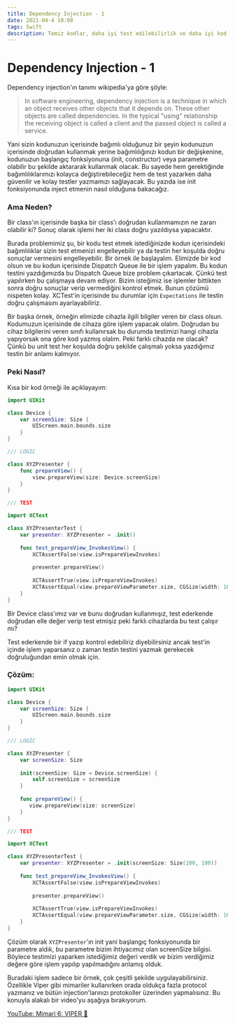 ```yaml
---
title: Dependency Injection - 1
date: 2021-04-4 10:08
tags: Swift
description: Temiz kodlar, daha iyi test edilebilirlik ve daha iyi kod: Dependency injection
---
```


# Dependency Injection - 1

Dependency injection'ın tanımı wikipedia'ya göre şöyle:

> In software engineering, dependency injection is a technique in which an object receives other objects that it depends on. These other objects are called dependencies. In the typical "using" relationship the receiving object is called a client and the passed object is called a service.

Yani sizin kodunuzun içerisinde bağımlı olduğunuz bir şeyin kodunuzun içerisinde doğrudan kullanmak yerine bağımlılığınızı kodun bir değişkenine, kodunuzun başlangıç fonksiyonuna (init, constructor) veya parametre olabilir bu şekilde aktararak kullanmak olacak. Bu sayede hem gerektiğinde bağımlılıklarımızı kolayca değiştirebileceğiz hem de test yazarken daha güvenilir ve kolay testler yazmamızı sağlayacak. Bu yazıda ise init fonksiyonunda inject etmenin nasıl olduğuna bakacağız.

### Ama Neden?

Bir class'ın içerisinde başka bir class'ı doğrudan kullanmamızın ne zararı olabilir ki? Sonuç olarak işlemi her iki class doğru yazıldıysa yapacaktır.

Burada problemimiz şu, bir kodu test etmek istediğinizde kodun içerisindeki bağımlılıklar sizin test etmenizi engelleyebilir ya da testin her koşulda doğru sonuçlar vermesini engelleyebilir. Bir örnek ile başlayalım. Elimizde bir kod olsun ve bu kodun içerisinde Dispatch Queue ile bir işlem yapalım. Bu kodun testini yazdığımızda bu Dispatch Queue bize problem çıkartacak. Çünkü test yapılırken bu çalışmaya devam ediyor. Bizim isteğimiz ise işlemler bittikten sonra doğru sonuçlar verip vermediğini kontrol etmek. Bunun çözümü nispeten kolay. XCTest'in içerisinde bu durumlar için `Expectations` ile testin doğru çalışmasını ayarlayabiliriz. 

Bir başka örnek, örneğin elimizde cihazla ilgili bilgiler veren bir class olsun. Kodumuzun içerisinde de cihaza göre işlem yapacak olalım. Doğrudan bu cihaz bilgilerini veren sınıfı kullanırsak bu durumda testimizi hangi cihazla yapıyorsak ona göre kod yazmış olalım. Peki farklı cihazda ne olacak? Çünkü bu unit test her koşulda doğru şekilde çalışmalı yoksa yazdığımız testin bir anlamı kalmıyor.

### Peki Nasıl?

Kısa bir kod örneği ile açıklayayım:

```swift
import UIKit

class Device {
    var screenSize: Size {
        UIScreen.main.bounds.size
    }
}

/// LOGIC

class XYZPresenter {
    func prepareView() {
        view.prepareView(size: Device.screenSize)
    }
}

/// TEST

import XCTest

class XYZPresenterTest {
    var presenter: XYZPresenter = .init()
    
    func test_prepareView_InvokesView() {
        XCTAssertFalse(view.isPrepareViewInvokes)
        
        presenter.prepareView()
        
        XCTAssertTrue(view.isPrepareViewInvokes)
        XCTAssertEqual(view.prepareViewParameter.size, CGSize(width: 100, height: 100))
    }
}
```

Bir Device class'ımız var ve bunu doğrudan kullanmışız, test ederkende doğrudan elle değer verip test etmişiz peki farklı cihazlarda bu test çalışır mı?

Test ederkende bir if yazıp kontrol edebiliriz diyebilirsiniz ancak test'in içinde işlem yaparsanız o zaman testin testini yazmak gerekecek doğruluğundan emin olmak için.

### Çözüm:

```swift
import UIKit

class Device {
    var screenSize: Size {
        UIScreen.main.bounds.size
    }
}

/// LOGIC

class XYZPresenter {
    var screenSize: Size
    
    init(screenSize: Size = Device.screenSize) {
        self.screenSize = screenSize
    }
    
    func prepareView() {
       view.prepareView(size: screenSize)
    }
}

/// TEST

import XCTest

class XYZPresenterTest {
    var presenter: XYZPresenter = .init(screenSize: Size(100, 100))
    
    func test_prepareView_InvokesView() {
        XCTAssertFalse(view.isPrepareViewInvokes)
        
        presenter.prepareView()
        
        XCTAssertTrue(view.isPrepareViewInvokes)
        XCTAssertEqual(view.prepareViewParameter.size, CGSize(width: 100, height: 100))
    }
}
```

Çözüm olarak `XYZPresenter`'ın init yani başlangıç fonksiyonunda bir parametre aldık, bu parametre bizim ihtiyacımız olan screenSize bilgisi. Böylece testimizi yaparken istediğimiz değeri verdik ve bizim verdiğimiz değere göre işlem yapılıp yapılmadığını anlamış olduk.

Buradaki işlem sadece bir örnek, çok çeşitli şekilde uygulayabilirsiniz.  Özellikle Viper gibi mimariler kullanırken orada oldukça fazla protocol yazmanız ve bütün injection'larınızı protokoller üzerinden yapmalısınız. Bu konuyla alakalı bir video'yu aşağıya bırakıyorum.

[YouTube: Mimari 6: VIPER 🐍](https://www.youtube.com/watch?v=jsrkIPfGStc)
